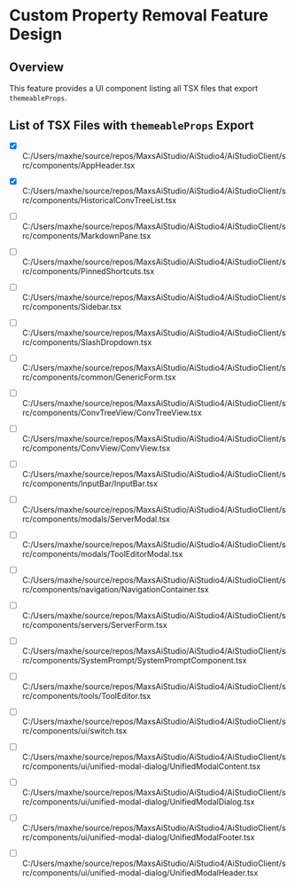 ﻿# Custom Property Removal Feature Design

## Overview
This feature provides a UI component listing all TSX files that export `themeableProps`. 

## List of TSX Files with `themeableProps` Export

- [x] C:/Users/maxhe/source/repos/MaxsAiStudio/AiStudio4/AiStudioClient/src/components/AppHeader.tsx
- [x] C:/Users/maxhe/source/repos/MaxsAiStudio/AiStudio4/AiStudioClient/src/components/HistoricalConvTreeList.tsx
- [ ] C:/Users/maxhe/source/repos/MaxsAiStudio/AiStudio4/AiStudioClient/src/components/MarkdownPane.tsx
- [ ] C:/Users/maxhe/source/repos/MaxsAiStudio/AiStudio4/AiStudioClient/src/components/PinnedShortcuts.tsx
- [ ] C:/Users/maxhe/source/repos/MaxsAiStudio/AiStudio4/AiStudioClient/src/components/Sidebar.tsx
- [ ] C:/Users/maxhe/source/repos/MaxsAiStudio/AiStudio4/AiStudioClient/src/components/SlashDropdown.tsx
- [ ] C:/Users/maxhe/source/repos/MaxsAiStudio/AiStudio4/AiStudioClient/src/components/common/GenericForm.tsx
- [ ] C:/Users/maxhe/source/repos/MaxsAiStudio/AiStudio4/AiStudioClient/src/components/ConvTreeView/ConvTreeView.tsx
- [ ] C:/Users/maxhe/source/repos/MaxsAiStudio/AiStudio4/AiStudioClient/src/components/ConvView/ConvView.tsx
- [ ] C:/Users/maxhe/source/repos/MaxsAiStudio/AiStudio4/AiStudioClient/src/components/InputBar/InputBar.tsx
- [ ] C:/Users/maxhe/source/repos/MaxsAiStudio/AiStudio4/AiStudioClient/src/components/modals/ServerModal.tsx
- [ ] C:/Users/maxhe/source/repos/MaxsAiStudio/AiStudio4/AiStudioClient/src/components/modals/ToolEditorModal.tsx
- [ ] C:/Users/maxhe/source/repos/MaxsAiStudio/AiStudio4/AiStudioClient/src/components/navigation/NavigationContainer.tsx
- [ ] C:/Users/maxhe/source/repos/MaxsAiStudio/AiStudio4/AiStudioClient/src/components/servers/ServerForm.tsx
- [ ] C:/Users/maxhe/source/repos/MaxsAiStudio/AiStudio4/AiStudioClient/src/components/SystemPrompt/SystemPromptComponent.tsx
- [ ] C:/Users/maxhe/source/repos/MaxsAiStudio/AiStudio4/AiStudioClient/src/components/tools/ToolEditor.tsx
- [ ] C:/Users/maxhe/source/repos/MaxsAiStudio/AiStudio4/AiStudioClient/src/components/ui/switch.tsx
- [ ] C:/Users/maxhe/source/repos/MaxsAiStudio/AiStudio4/AiStudioClient/src/components/ui/unified-modal-dialog/UnifiedModalContent.tsx
- [ ] C:/Users/maxhe/source/repos/MaxsAiStudio/AiStudio4/AiStudioClient/src/components/ui/unified-modal-dialog/UnifiedModalDialog.tsx
- [ ] C:/Users/maxhe/source/repos/MaxsAiStudio/AiStudio4/AiStudioClient/src/components/ui/unified-modal-dialog/UnifiedModalFooter.tsx
- [ ] C:/Users/maxhe/source/repos/MaxsAiStudio/AiStudio4/AiStudioClient/src/components/ui/unified-modal-dialog/UnifiedModalHeader.tsx

